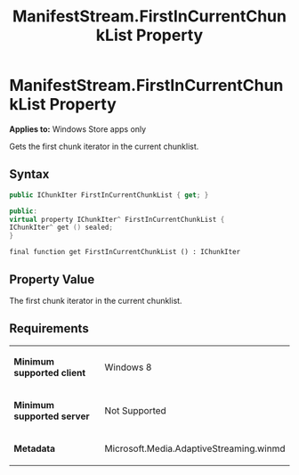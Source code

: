 ﻿---
title: ManifestStream.FirstInCurrentChunkList Property
TOCTitle: FirstInCurrentChunkList Property
ms:assetid: 2021ddf8-b4b9-44c1-8fe4-5cc652b8bef6
ms:mtpsurl: https://msdn.microsoft.com/en-us/library/JJ822699(v=VS.90)
ms:contentKeyID: 50079454
ms.date: 11/19/2012
mtps_version: v=VS.90
dev_langs:
- csharp
- c++
- jscript
---

# ManifestStream.FirstInCurrentChunkList Property

**Applies to:** Windows Store apps only

Gets the first chunk iterator in the current chunklist.

## Syntax

``` csharp
public IChunkIter FirstInCurrentChunkList { get; }
```

``` c++
public:
virtual property IChunkIter^ FirstInCurrentChunkList {
IChunkIter^ get () sealed;
}
```

``` jscript
final function get FirstInCurrentChunkList () : IChunkIter
```

## Property Value

The first chunk iterator in the current chunklist.

## Requirements

<table>
<colgroup>
<col style="width: 50%" />
<col style="width: 50%" />
</colgroup>
<tbody>
<tr class="odd">
<td><p><strong>Minimum supported client</strong></p></td>
<td><p>Windows 8</p></td>
</tr>
<tr class="even">
<td><p><strong>Minimum supported server</strong></p></td>
<td><p>Not Supported</p></td>
</tr>
<tr class="odd">
<td><p><strong>Metadata</strong></p></td>
<td><p>Microsoft.Media.AdaptiveStreaming.winmd</p></td>
</tr>
</tbody>
</table>

